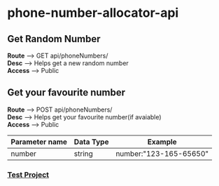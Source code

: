 # phone-number-allocator-api

## Get Random Number
__Route__  --> GET api/phoneNumbers/  
__Desc__   --> Helps get a new random number  
__Access__ --> Public  

## Get your favourite number
__Route__  --> POST api/phoneNumbers/  
__Desc__   --> Helps get your favourite number(if avaiable)  
__Access__ --> Public   

|Parameter name|Data Type|Example|
|--------------|---------|-------|
|number|string|number:"123-165-65650"|

### [Test Project](https://phone-number-allocation.herokuapp.com/)